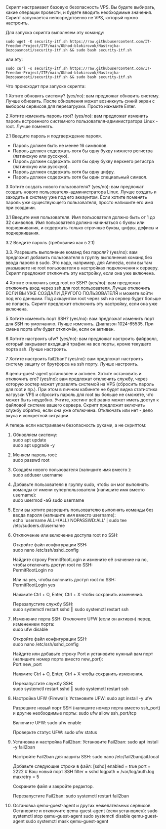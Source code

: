 Скрипт настраивает базовую безопасность VPS. Вы будете выбирать, какие операции провести, и будете вводить необходимые значения. Скрипт запускается непосредственно не VPS, который нужно настроить.

Для запуска скрипта выполняем эту команду:

```sudo wget -O security-itf.sh https://raw.githubusercontent.com/IT-Freedom-Project/ITF/main/Obhod-blokirovok/Nastrojka-Bezopasnosti/security-itf.sh && sudo bash security-itf.sh```

или эту:

```sudo curl -o security-itf.sh https://raw.githubusercontent.com/IT-Freedom-Project/ITF/main/Obhod-blokirovok/Nastrojka-Bezopasnosti/security-itf.sh && sudo bash security-itf.sh```

Что происходит при запуске скрипта:

1 Хотите обновить систему? (yes/no): вам предложат обновить систему. Лучше обновить. После обновления может возникнуть синий экран с выбором сервисов для перезагрузки. Просто нажмите Enter.

2 Хотите изменить пароль root? (yes/no): вам предложат изменить пароль встроенного системного пользователя-администратора Linux - root. Лучше поменять.

2.1 Введите пароль и подтверждение пароля.
- Пароль должен быть не менее 16 символов.
- Пароль должен содержать хотя бы одну букву нижнего регистра (латинскую или русскую).
- Пароль должен содержать хотя бы одну букву верхнего регистра (латинскую или русскую).
- Пароль должен содержать хотя бы одну цифру.
- Пароль должен содержать хотя бы один специальный символ.

3 Хотите создать нового пользователя? (yes/no):  вам предложат создать нового пользователя-администратора Linux. Лучше создать и заходить в систему уже под его аккаунтом. Если хотите поменять пароль уже существующего пользователя, просто напишите его имя при создании.

3.1 Введите имя пользователя. Имя пользователя должно быть от 1 до 32 символов. Имя пользователя должно начинаться с буквы или подчеркивания, и содержать только строчные буквы, цифры, дефисы и подчеркивания.

3.2 Введите пароль (требования как в 2.1)

3.3. Разрешить выполнение команд без пароля? (yes/no): вам предложит добавить пользователя в группу выполнения команд без ввода пароля в sudo. Это надо, например, для Amnezia, если вы там указываете не root пользователя в настройках подключения к серверу. Скрипт предложит отключить эту настройку, если она уже включена.

4 Хотите отключить вход root по SSH? (yes/no): вам предложат отключить вход через ssh для root пользователя. Лучше отключить ЕСЛИ ВЫ УЖЕ СОЗДАЛИ ДРУГОГО ПОЛЬЗОВАТЕЛЯ и можете войти под его данными. Под аккаунтом root через ssh на сервер будет больше не попасть. Скрипт предложит отключить эту настройку, если она уже включена.

5 Хотите изменить порт SSH? (yes/no): вам предложат изменить порт для SSH по умолчанию. Лучше изменить. Диапазон 1024-65535. При смене порта ufw будет отключён, если он активен.

6 Хотите настроить ufw? (yes/no): вам предложат настроить файрволл, который закрывает входящий трафик на все порты, кроме текущего порта ssh. Лучше настроить.

7 Хотите настроить fail2ban? (yes/no): вам предложат настроить систему защиту от брутфорса на ssh порту. Лучше настроить.

8 qemu-guest-agent установлен и активен. Хотите остановить и отключить его? (yes/no): вам предложат отключить службу, через которую хостер может управлять системой на VPS (сбросить пароль для root и пр.). При этом в личном кабинете не будет видна статистика нагрузки VPS и сбросить пароль для root вы больше не сможете, что может быть неудобно. Учтите, хостинг всё равно может иметь доступ к файловой системе вашего сервера. Скрипт предложит включить службу обратно, если она уже отключена. Отключать или нет - дело вкуса и конкретной ситуации.


А теперь если настраиваем безопасность руками, а не скриптом:

1. Обновляем систему:\
sudo apt update \
sudo apt upgrade -y

2. Меняем пароль root:\
sudo passwd root

3. Создаём нового пользователя (напишите имя вместо <username>):\
sudo adduser username

4. Добавьте пользователя в группу sudo, чтобы он мог выполнять команды от имени суперпользователя (напишите имя вместо username):\
sudo usermod -aG sudo username

5. Если вы хотите разрешить пользователю выполнять команды без ввода пароля (напишите имя вместо username):\
echo 'username ALL=(ALL) NOPASSWD:ALL' | sudo tee /etc/sudoers.d/username

6. Отключение или включение доступа root по SSH:

   Откройте файл конфигурации SSH:\
   sudo nano /etc/ssh/sshd_config

   Найдите строку PermitRootLogin и измените её значение на no, чтобы отключить доступ root по SSH:\
   PermitRootLogin no

   Или на yes, чтобы включить доступ root по SSH:\
   PermitRootLogin yes

   Нажмите Ctrl + O, Enter, Ctrl + X чтобы сохранить изменения.

   Перезапустите службу SSH:\
   sudo systemctl restart sshd || sudo systemctl restart ssh

7. Изменение порта SSH:
   Отключите UFW (если он активен) перед изменением порта:\
   sudo ufw disable

   Откройте файл конфигурации SSH:\
   sudo nano /etc/ssh/sshd_config

   Найдите или добавьте строку Port и установите нужный вам порт (напишите номер порта вместо new_port):\
   Port new_port

   Нажмите Ctrl + O, Enter, Ctrl + X чтобы сохранить изменения.
   
   Перезапустите службу SSH: \
   sudo systemctl restart sshd || sudo systemctl restart ssh

8. Настройка UFW (Firewall):
   Установите UFW:
   sudo apt install -y ufw
   
   Разрешите новый порт SSH (напишите номер порта вместо ssh_port) и другие необходимые порты:
   sudo ufw allow ssh_port/tcp
   
   Включите UFW:
   sudo ufw enable

   Проверьте статус UFW:
   sudo ufw status
   
10. Установка и настройка Fail2ban:
    Установите Fail2ban:
    sudo apt install -y fail2ban

    Настройте Fail2ban для защиты SSH:
    sudo nano /etc/fail2ban/jail.local

    Добавьте следующие строки в файл:
    [sshd]
    enabled = true
    port = 2222  # Ваш новый порт SSH
    filter = sshd
    logpath = /var/log/auth.log
    maxretry = 5

    Сохраните файл и закройте редактор.

    Перезапустите Fail2ban:
    sudo systemctl restart fail2ban

11. Остановка qemu-guest-agent и других нежелательных сервисов
    Остановите и отключите qemu-guest-agent (если установлен):
    sudo systemctl stop qemu-guest-agent
    sudo systemctl disable qemu-guest-agent
    sudo systemctl mask qemu-guest-agent
  
